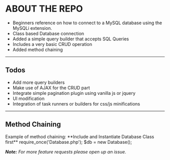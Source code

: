 # ABOUT THE REPO
* Beginners reference on how to connect to a MySQL database using the MySQLi extension.
* Class based Database connection
* Added a simple query builder that accepts SQL Queries
* Includes a very basic CRUD operation
* Added method chaining
---
## Todos
* Add more query builders
* Make use of AJAX for the CRUD part
* Integrate simple pagination plugin using vanilla js or jquery
* UI modification
* Integration of task runners or builders for css/js minifications
---

## Method Chaining
<p>
  Example of method chaining:
  **Include and Instantiate Database Class first**
  require_once('Database.php');
  $db = new Database();
</p>


**_Note:_** _For more feature requests please open up an issue._
